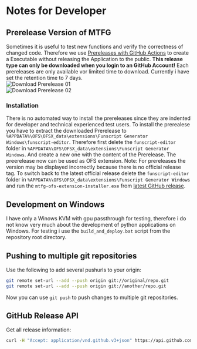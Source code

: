 # Notes for Developer

## Prerelease Version of MTFG

Sometimes it is useful to test new functions and verify the correctness of changed code. Therefore we use [Prereleases with GitHub Actions](https://github.com/michael-mueller-git/Python-Funscript-Editor/actions/workflows/prerelease_windows_application.yml) to create a Executable without releasing the Application to the public. **This release type can only be downloaded when you login to an GitHub Account!** Each prereleases are only available vor limited time to download. Currently i have set the retention time to 7 days.
<br> ![Download Prerelease 01](./images/download_prerelease_01.jpg)
<br> ![Download Prerelease 02](./images/download_prerelease_02.jpg)

### Installation

There is no automated way to install the prereleases since they are indented for developer and technical experienced test users. To install the prerealese you have to extract the downloaded Prerelease to `%APPDATA%\OFS\OFSX_data\extensions\Funscript Generator Windows\funscript-editor`. Therefore first delete the `funscript-editor` folder in `%APPDATA%\OFS\OFSX_data\extensions\Funscript Generator Windows`. And create a new one with the content of the Prerelease. The preerelease now can be used as OFS extension. Note: For prereleases the version may be displayed incorrectly because there is no official release tag. To switch back to the latest official release delete the `funscript-editor` folder in `%APPDATA%\OFS\OFSX_data\extensions\Funscript Generator Windows` and run the `mtfg-ofs-extension-installer.exe` from [latest GitHub release](https://github.com/michael-mueller-git/Python-Funscript-Editor/releases/tag/latest).

## Development on Windows

I have only a Winows KVM with gpu passthrough for testing, therefore i do not know very much about the development of python applications on Windows. For testing i use the `build_and_deploy.bat` script from the repository root directory.

## Pushing to multiple git repositories

Use the following to add several pushurls to your origin:

```bash
git remote set-url --add --push origin git://original/repo.git
git remote set-url --add --push origin git://another/repo.git
```

Now you can use `git push` to push changes to multiple git repositories.

## GitHub Release API

Get all release information:

```bash
curl -H "Accept: application/vnd.github.v3+json" https://api.github.com/repos/michael-mueller-git/Python-Funscript-Editor/releases
```
